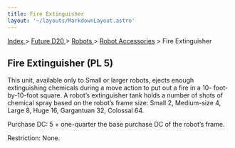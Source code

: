 ```yaml
---
title: Fire Extinguisher
layout: '~/layouts/MarkdownLayout.astro'
---
```


[ Index ](/) > [ Future D20 ](/future.d20.srd) > [ Robots ](/future.d20.srd/robots) > [ Robot Accessories](/future.d20.srd/robots/robot.accessories) > Fire Extinguisher

##  Fire Extinguisher (PL 5)

This unit, available only to Small or larger robots, ejects enough
extinguishing chemicals during a move action to put out a fire in a 10- foot-
by-10-foot square. A robot’s extinguisher tank holds a number of shots of
chemical spray based on the robot’s frame size: Small 2, Medium-size 4, Large
8, Huge 16, Gargantuan 32, Colossal 64.

Purchase DC: 5 + one-quarter the base purchase DC of the robot’s frame.

Restriction: None.

